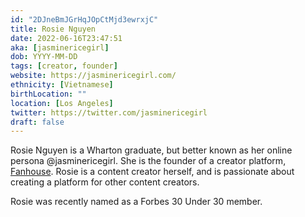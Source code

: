 ```yaml
---
id: "2DJneBmJGrHqJOpCtMjd3ewrxjC"
title: Rosie Nguyen
date: 2022-06-16T23:47:51
aka: [jasminericegirl]
dob: YYYY-MM-DD
tags: [creator, founder]
website: https://jasminericegirl.com/
ethnicity: [Vietnamese]
birthLocation: ""
location: [Los Angeles]
twitter: https://twitter.com/jasminericegirl
draft: false
---
```


Rosie Nguyen is a Wharton graduate, but better known as her online persona
@jasminericegirl. She is the founder of a creator platform,
[Fanhouse](https://fanhouse.app/). Rosie is a content creator herself, and is
passionate about creating a platform for other content creators.

Rosie was recently named as a Forbes 30 Under 30 member.
